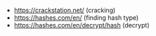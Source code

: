 
- https://crackstation.net/ (cracking)
- https://hashes.com/en/ (finding hash type)
- https://hashes.com/en/decrypt/hash (decrypt)